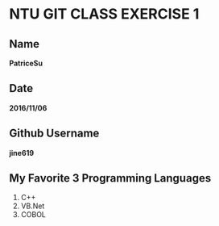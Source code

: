 # NTU GIT CLASS EXERCISE 1

## Name

**PatriceSu**

Date
----
**2016/11/06**

Github Username
---------------
**jine619**

My Favorite 3 Programming Languages
-----------------------------------
1. C++
2. VB.Net
3. COBOL
